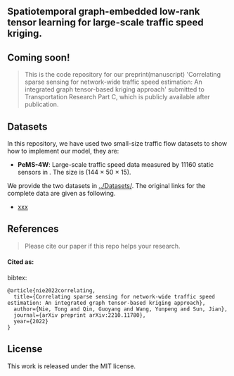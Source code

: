 ## Spatiotemporal graph-embedded low-rank tensor learning for large-scale traffic speed kriging.
## Coming soon!
> This is the code repository for our preprint(manuscript) 'Correlating sparse sensing for network-wide traffic speed estimation: An integrated graph tensor-based kriging approach' submitted to Transportation Research Part C, which is publicly available after publication.


## Datasets
In this repository, we have used two small-size traffic flow datasets to show how to implement our model, they are:  
- **PeMS-4W**: Large-scale traffic speed data measured by 11160 static sensors in . The size is (144 × 50 × 15).

We provide the two datasets in [../Datasets/](https://github.com/tongnie/tensor4kriging/tree/main/dataset).
The original links for the complete data are given as following.

- [xxx](https://xxx)

## References

  >Please cite our paper if this repo helps your research.

#### Cited as:
bibtex:

```
@article{nie2022correlating,
  title={Correlating sparse sensing for network-wide traffic speed estimation: An integrated graph tensor-based kriging approach},
  author={Nie, Tong and Qin, Guoyang and Wang, Yunpeng and Sun, Jian},
  journal={arXiv preprint arXiv:2210.11780},
  year={2022}
}
```


License
--------------

This work is released under the MIT license.
